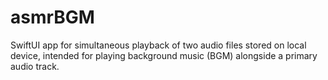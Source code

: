 # asmrBGM
SwiftUI app for simultaneous playback of two audio files stored on local device, intended for playing background music (BGM) alongside a primary audio track.
